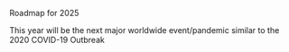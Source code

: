 Roadmap for 2025

This year will be the next major worldwide event/pandemic similar to the 2020 COVID-19 Outbreak
